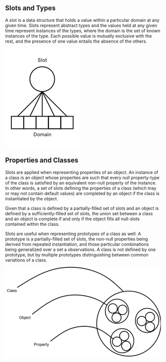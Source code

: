 ## Slots and Types

A slot is a data structure that holds a value within a
particular domain at any given time. Slots represent
abstract types and the values held at any given time represent instances
of the types, where the domain is the set of known instances of the type. Each possible value
is mutually exclusive with the rest, and the presence of one value
entails the absence of the others.

![Slot](https://github.com/CarsonScott/Linguistic-Agent-System/blob/master/docs/img/slot.png)

## Properties and Classes

Slots are applied when representing properties of an object. An instance of 
a class is an object whose properties are such that every
null property-type of the class is satisfied by an equivalent non-null
property of the instance. In other words, a set of slots defining the
properties of a class (which may or may not contain default values) are completed 
by an object if the class is instantiated by the object.

Given that a class is defined by a partially-filled set of slots and an
object is defined by a sufficiently-filled set of slots, the union set 
between a class and an object is complete if and only if the object
fills all null-slots contained within the class.

Slots are useful when representing prototypes of a class as well. A
prototype is a partially-filled set of slots, the non-null properties
being derived from repeated instantiation, and those particular combinations
being generalized over a set a observations. A class is not defined by one
prototype, but by multiple prototypes distinguishing between common
variations of a class.

![Hierarchy](https://github.com/CarsonScott/Linguistic-Agent-System/blob/master/docs/img/datatypes.png)
